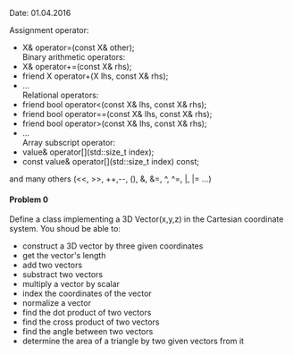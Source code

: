 Date: 01.04.2016

Assignment operator:  
* X& operator=(const X& other);  
Binary arithmetic operators:
* X& operator+=(const X& rhs);
* friend X operator+(X lhs,  const X& rhs);
* ...  
Relational operators:  
* friend bool operator<(const X& lhs, const X& rhs);
* friend bool operator==(const X& lhs, const X& rhs);
* friend bool operator>(const X& lhs, const X& rhs);
* ...  
Array subscript operator:  
* value& operator[](std::size_t index);
* const value& operator[](std::size_t index) const;  

and many others (<<, >>, ++,--, (), &, &=, ^, ^=, |, |= ...)  

#### Problem 0

Define a class implementing a 3D Vector(x,y,z) in the Cartesian coordinate system. 
You shoud be able to:  
* construct a 3D vector by three given coordinates
* get the vector's length  
* add two vectors
* substract two vectors
* multiply a vector by scalar
* index the coordinates of the vector  
* normalize a vector  
* find the dot product of two vectors  
* find the cross product of two vectors  
* find the angle between two vectors  
* determine the area of a triangle by two given vectors from it  
